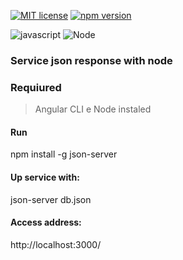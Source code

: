[![MIT license](https://img.shields.io/badge/license-MIT-blue.svg)](https://github.com/facebook/react/blob/master/LICENSE) 
[![npm version](https://img.shields.io/npm/v/react.svg?style=flat)](https://www.npmjs.com/package/react)

![javascript](https://encrypted-tbn0.gstatic.com/images?q=tbn%3AANd9GcTARl7cSDQvDB_Fv7btP6qayihMxhyHVNHe1w&usqp=CAU)
![Node](https://ih1.redbubble.net/image.109336634.1604/flat,128x128,075,t-pad,128x128,f8f8f8.u1.jpg)

### Service json response with node

### Requiured
>Angular CLI e Node instaled
#### Run
npm install -g json-server
#### Up service with:
json-server db.json
#### Access address:
http://localhost:3000/




